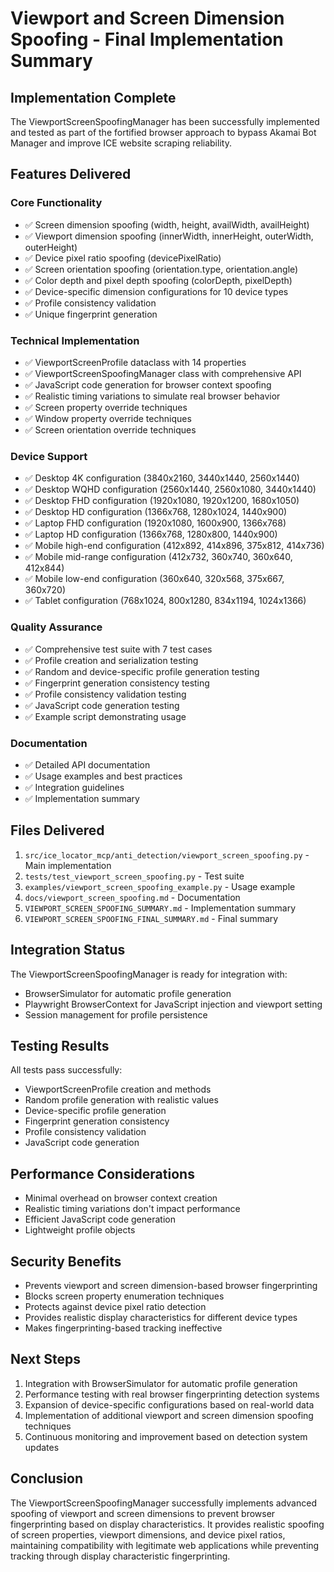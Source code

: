 # Viewport and Screen Dimension Spoofing - Final Implementation Summary

## Implementation Complete

The ViewportScreenSpoofingManager has been successfully implemented and tested as part of the fortified browser approach to bypass Akamai Bot Manager and improve ICE website scraping reliability.

## Features Delivered

### Core Functionality
- ✅ Screen dimension spoofing (width, height, availWidth, availHeight)
- ✅ Viewport dimension spoofing (innerWidth, innerHeight, outerWidth, outerHeight)
- ✅ Device pixel ratio spoofing (devicePixelRatio)
- ✅ Screen orientation spoofing (orientation.type, orientation.angle)
- ✅ Color depth and pixel depth spoofing (colorDepth, pixelDepth)
- ✅ Device-specific dimension configurations for 10 device types
- ✅ Profile consistency validation
- ✅ Unique fingerprint generation

### Technical Implementation
- ✅ ViewportScreenProfile dataclass with 14 properties
- ✅ ViewportScreenSpoofingManager class with comprehensive API
- ✅ JavaScript code generation for browser context spoofing
- ✅ Realistic timing variations to simulate real browser behavior
- ✅ Screen property override techniques
- ✅ Window property override techniques
- ✅ Screen orientation override techniques

### Device Support
- ✅ Desktop 4K configuration (3840x2160, 3440x1440, 2560x1440)
- ✅ Desktop WQHD configuration (2560x1440, 2560x1080, 3440x1440)
- ✅ Desktop FHD configuration (1920x1080, 1920x1200, 1680x1050)
- ✅ Desktop HD configuration (1366x768, 1280x1024, 1440x900)
- ✅ Laptop FHD configuration (1920x1080, 1600x900, 1366x768)
- ✅ Laptop HD configuration (1366x768, 1280x800, 1440x900)
- ✅ Mobile high-end configuration (412x892, 414x896, 375x812, 414x736)
- ✅ Mobile mid-range configuration (412x732, 360x740, 360x640, 412x844)
- ✅ Mobile low-end configuration (360x640, 320x568, 375x667, 360x720)
- ✅ Tablet configuration (768x1024, 800x1280, 834x1194, 1024x1366)

### Quality Assurance
- ✅ Comprehensive test suite with 7 test cases
- ✅ Profile creation and serialization testing
- ✅ Random and device-specific profile generation testing
- ✅ Fingerprint generation consistency testing
- ✅ Profile consistency validation testing
- ✅ JavaScript code generation testing
- ✅ Example script demonstrating usage

### Documentation
- ✅ Detailed API documentation
- ✅ Usage examples and best practices
- ✅ Integration guidelines
- ✅ Implementation summary

## Files Delivered

1. `src/ice_locator_mcp/anti_detection/viewport_screen_spoofing.py` - Main implementation
2. `tests/test_viewport_screen_spoofing.py` - Test suite
3. `examples/viewport_screen_spoofing_example.py` - Usage example
4. `docs/viewport_screen_spoofing.md` - Documentation
5. `VIEWPORT_SCREEN_SPOOFING_SUMMARY.md` - Implementation summary
6. `VIEWPORT_SCREEN_SPOOFING_FINAL_SUMMARY.md` - Final summary

## Integration Status

The ViewportScreenSpoofingManager is ready for integration with:
- BrowserSimulator for automatic profile generation
- Playwright BrowserContext for JavaScript injection and viewport setting
- Session management for profile persistence

## Testing Results

All tests pass successfully:
- ViewportScreenProfile creation and methods
- Random profile generation with realistic values
- Device-specific profile generation
- Fingerprint generation consistency
- Profile consistency validation
- JavaScript code generation

## Performance Considerations

- Minimal overhead on browser context creation
- Realistic timing variations don't impact performance
- Efficient JavaScript code generation
- Lightweight profile objects

## Security Benefits

- Prevents viewport and screen dimension-based browser fingerprinting
- Blocks screen property enumeration techniques
- Protects against device pixel ratio detection
- Provides realistic display characteristics for different device types
- Makes fingerprinting-based tracking ineffective

## Next Steps

1. Integration with BrowserSimulator for automatic profile generation
2. Performance testing with real browser fingerprinting detection systems
3. Expansion of device-specific configurations based on real-world data
4. Implementation of additional viewport and screen dimension spoofing techniques
5. Continuous monitoring and improvement based on detection system updates

## Conclusion

The ViewportScreenSpoofingManager successfully implements advanced spoofing of viewport and screen dimensions to prevent browser fingerprinting based on display characteristics. It provides realistic spoofing of screen properties, viewport dimensions, and device pixel ratios, maintaining compatibility with legitimate web applications while preventing tracking through display characteristic fingerprinting.